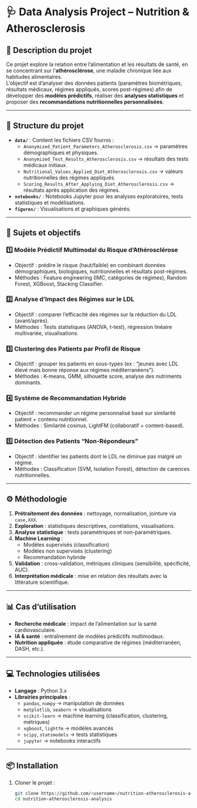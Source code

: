 # 🩺 Data Analysis Project – Nutrition & Atherosclerosis

## 📌 Description du projet
Ce projet explore la relation entre l’alimentation et les résultats de santé, en se concentrant sur l’**athérosclérose**, une maladie chronique liée aux habitudes alimentaires.  
L’objectif est d’analyser des données patients (paramètres biométriques, résultats médicaux, régimes appliqués, scores post-régimes) afin de développer des **modèles prédictifs**, réaliser des **analyses statistiques** et proposer des **recommandations nutritionnelles personnalisées**.

---

## 📂 Structure du projet
- **`data/`** : Contient les fichiers CSV fournis :
  - `Anonymized_Patient_Parameters_Atherosclerosis.csv` → paramètres démographiques et physiques.
  - `Anonymized_Test_Results_Atherosclerosis.csv` → résultats des tests médicaux initiaux.
  - `Nutritional_Values_Applied_Diet_Atherosclerosis.csv` → valeurs nutritionnelles des régimes appliqués.
  - `Scoring_Results_After_Applying_Diet_Atherosclerosis.csv` → résultats après application des régimes.
- **`notebooks/`** : Notebooks Jupyter pour les analyses exploratoires, tests statistiques et modélisations.
- **`figures/`** : Visualisations et graphiques générés.

---

## 🎯 Sujets et objectifs

### 1️⃣ Modèle Prédictif Multimodal du Risque d’Athérosclérose
- Objectif : prédire le risque (haut/faible) en combinant données démographiques, biologiques, nutritionnelles et résultats post-régimes.
- Méthodes : Feature engineering (IMC, catégories de régimes), Random Forest, XGBoost, Stacking Classifier.

### 2️⃣ Analyse d’Impact des Régimes sur le LDL
- Objectif : comparer l’efficacité des régimes sur la réduction du LDL (avant/après).
- Méthodes : Tests statistiques (ANOVA, t-test), régression linéaire multivariée, visualisations.

### 3️⃣ Clustering des Patients par Profil de Risque
- Objectif : grouper les patients en sous-types (ex : “jeunes avec LDL élevé mais bonne réponse aux régimes méditerranéens”).
- Méthodes : K-means, GMM, silhouette score, analyse des nutriments dominants.

### 4️⃣ Système de Recommandation Hybride
- Objectif : recommander un régime personnalisé basé sur similarité patient + contenu nutritionnel.
- Méthodes : Similarité cosinus, LightFM (collaboratif + content-based).

### 5️⃣ Détection des Patients “Non-Répondeurs”
- Objectif : identifier les patients dont le LDL ne diminue pas malgré un régime.
- Méthodes : Classification (SVM, Isolation Forest), détection de carences nutritionnelles.

---

## ⚙️ Méthodologie
1. **Prétraitement des données** : nettoyage, normalisation, jointure via `case,XXX`.
2. **Exploration** : statistiques descriptives, corrélations, visualisations.
3. **Analyse statistique** : tests paramétriques et non-paramétriques.
4. **Machine Learning** :
   - Modèles supervisés (classification)
   - Modèles non supervisés (clustering)
   - Recommandation hybride
5. **Validation** : cross-validation, métriques cliniques (sensibilité, spécificité, AUC).
6. **Interprétation médicale** : mise en relation des résultats avec la littérature scientifique.

---

## 📊 Cas d’utilisation
- **Recherche médicale** : impact de l’alimentation sur la santé cardiovasculaire.
- **IA & santé** : entraînement de modèles prédictifs multimodaux.
- **Nutrition appliquée** : étude comparative de régimes (méditerranéen, DASH, etc.).

---

## 💻 Technologies utilisées
- **Langage** : Python 3.x  
- **Librairies principales** :
  - `pandas`, `numpy` → manipulation de données
  - `matplotlib`, `seaborn` → visualisations
  - `scikit-learn` → machine learning (classification, clustering, métriques)
  - `xgboost`, `lightfm` → modèles avancés
  - `scipy`, `statsmodels` → tests statistiques
  - `jupyter` → notebooks interactifs

---

## 📦 Installation
1. Cloner le projet :
   ```bash
   git clone https://github.com/<username>/nutrition-atherosclerosis-analysis.git
   cd nutrition-atherosclerosis-analysis

